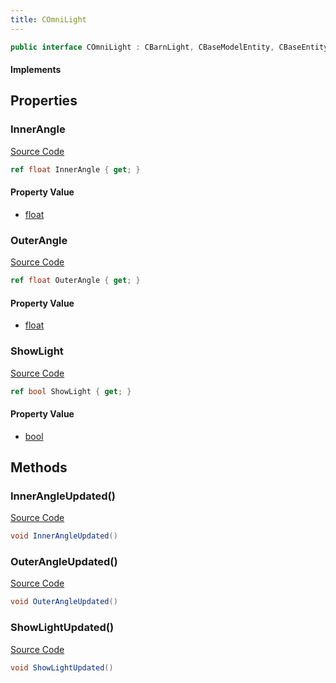 ```yaml
---
title: COmniLight
---
```


```csharp
public interface COmniLight : CBarnLight, CBaseModelEntity, CBaseEntity, CEntityInstance, ISchemaClass<CEntityInstance>, ISchemaClass<CBaseEntity>, ISchemaClass<CBaseModelEntity>, ISchemaClass<CBarnLight>, ISchemaClass<COmniLight>, ISchemaField, ISchemaClass, INativeHandle
```

#### Implements

## Properties

### InnerAngle

[Source Code](https://github.com/swiftly-solution/swiftlys2/blob/main/managed/src/SwiftlyS2.Generated/Schemas/Interfaces/COmniLight.cs#L17)

```csharp
ref float InnerAngle { get; }
```

#### Property Value

- [float](https://learn.microsoft.com/dotnet/api/system.single)

### OuterAngle

[Source Code](https://github.com/swiftly-solution/swiftlys2/blob/main/managed/src/SwiftlyS2.Generated/Schemas/Interfaces/COmniLight.cs#L19)

```csharp
ref float OuterAngle { get; }
```

#### Property Value

- [float](https://learn.microsoft.com/dotnet/api/system.single)

### ShowLight

[Source Code](https://github.com/swiftly-solution/swiftlys2/blob/main/managed/src/SwiftlyS2.Generated/Schemas/Interfaces/COmniLight.cs#L21)

```csharp
ref bool ShowLight { get; }
```

#### Property Value

- [bool](https://learn.microsoft.com/dotnet/api/system.boolean)

## Methods

### InnerAngleUpdated()

[Source Code](https://github.com/swiftly-solution/swiftlys2/blob/main/managed/src/SwiftlyS2.Generated/Schemas/Interfaces/COmniLight.cs#L23)

```csharp
void InnerAngleUpdated()
```

### OuterAngleUpdated()

[Source Code](https://github.com/swiftly-solution/swiftlys2/blob/main/managed/src/SwiftlyS2.Generated/Schemas/Interfaces/COmniLight.cs#L24)

```csharp
void OuterAngleUpdated()
```

### ShowLightUpdated()

[Source Code](https://github.com/swiftly-solution/swiftlys2/blob/main/managed/src/SwiftlyS2.Generated/Schemas/Interfaces/COmniLight.cs#L25)

```csharp
void ShowLightUpdated()
```

